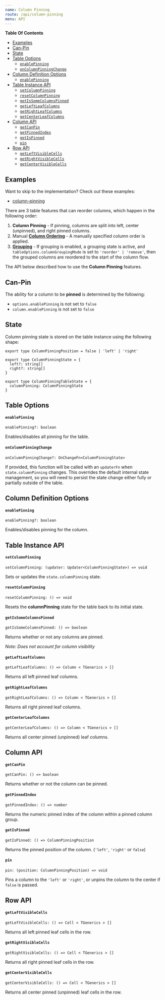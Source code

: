 ```yaml
---
name: Column Pinning
route: /api/column-pinning
menu: API
---
```


<!-- START doctoc generated TOC please keep comment here to allow auto update -->
<!-- DON'T EDIT THIS SECTION, INSTEAD RE-RUN doctoc TO UPDATE -->
**Table Of Contents**

- [Examples](#examples)
- [Can-Pin](#can-pin)
- [State](#state)
- [Table Options](#table-options)
    - [`enablePinning`](#enablepinning)
    - [`onColumnPinningChange`](#oncolumnpinningchange)
- [Column Definition Options](#column-definition-options)
    - [`enablePinning`](#enablepinning-1)
- [Table Instance API](#table-instance-api)
    - [`setColumnPinning`](#setcolumnpinning)
    - [`resetColumnPinning`](#resetcolumnpinning)
    - [`getIsSomeColumnsPinned`](#getissomecolumnspinned)
    - [`getLeftLeafColumns`](#getleftleafcolumns)
    - [`getRightLeafColumns`](#getrightleafcolumns)
    - [`getCenterLeafColumns`](#getcenterleafcolumns)
- [Column API](#column-api)
    - [`getCanPin`](#getcanpin)
    - [`getPinnedIndex`](#getpinnedindex)
    - [`getIsPinned`](#getispinned)
    - [`pin`](#pin)
- [Row API](#row-api)
    - [`getLeftVisibleCells`](#getleftvisiblecells)
    - [`getRightVisibleCells`](#getrightvisiblecells)
    - [`getCenterVisibleCells`](#getcentervisiblecells)

<!-- END doctoc generated TOC please keep comment here to allow auto update -->

## Examples

Want to skip to the implementation? Check out these examples:

- [column-pinning](../examples/column-pinning)

There are 3 table features that can reorder columns, which happen in the following order:

1. **Column Pinning** - If pinning, columns are split into left, center (unpinned), and right pinned columns.
2. Manual [**Column Ordering**](../column-ordering) - A manually specified column order is applied.
3. [**Grouping**](../grouping) - If grouping is enabled, a grouping state is active, and `tableOptions.columnGroupingMode` is set to `'reorder' | 'remove'`, then the grouped columns are reordered to the start of the column flow.

The API below described how to use the **Column Pinning** features.

## Can-Pin

The ability for a column to be **pinned** is determined by the following:

- `options.enablePinning` is not set to `false`
- `column.enablePinning` is not set to `false`

## State

Column pinning state is stored on the table instance using the following shape:

```tsx
export type ColumnPinningPosition = false | 'left' | 'right'

export type ColumnPinningState = {
  left?: string[]
  right?: string[]
}

export type ColumnPinningTableState = {
  columnPinning: ColumnPinningState
}
```

## Table Options

#### `enablePinning`

```tsx
enablePinning?: boolean
```

Enables/disables all pinning for the table.

#### `onColumnPinningChange`

```tsx
onColumnPinningChange?: OnChangeFn<ColumnPinningState>
```

If provided, this function will be called with an `updaterFn` when `state.columnPinning` changes. This overrides the default internal state management, so you will need to persist the state change either fully or partially outside of the table.

## Column Definition Options

#### `enablePinning`

```tsx
enablePinning?: boolean
```

Enables/disables pinning for the column.

## Table Instance API

#### `setColumnPinning`

```tsx
setColumnPinning: (updater: Updater<ColumnPinningState>) => void
```

Sets or updates the `state.columnPinning` state.

#### `resetColumnPinning`

```tsx
resetColumnPinning: () => void
```

Resets the **columnPinning** state for the table back to its initial state.

#### `getIsSomeColumnsPinned`

```tsx
getIsSomeColumnsPinned: () => boolean
```

Returns whether or not any columns are pinned.

_Note: Does not account for column visibility_

#### `getLeftLeafColumns`

```tsx
getLeftLeafColumns: () => Column < TGenerics > []
```

Returns all left pinned leaf columns.

#### `getRightLeafColumns`

```tsx
getRightLeafColumns: () => Column < TGenerics > []
```

Returns all right pinned leaf columns.

#### `getCenterLeafColumns`

```tsx
getCenterLeafColumns: () => Column < TGenerics > []
```

Returns all center pinned (unpinned) leaf columns.

## Column API

#### `getCanPin`

```tsx
getCanPin: () => boolean
```

Returns whether or not the column can be pinned.

#### `getPinnedIndex`

```tsx
getPinnedIndex: () => number
```

Returns the numeric pinned index of the column within a pinned column group.

#### `getIsPinned`

```tsx
getIsPinned: () => ColumnPinningPosition
```

Returns the pinned position of the column. (`'left'`, `'right'` or `false`)

#### `pin`

```tsx
pin: (position: ColumnPinningPosition) => void
```

Pins a column to the `'left'` or `'right'`, or unpins the column to the center if `false` is passed.

## Row API

#### `getLeftVisibleCells`

```tsx
getLeftVisibleCells: () => Cell < TGenerics > []
```

Returns all left pinned leaf cells in the row.

#### `getRightVisibleCells`

```tsx
getRightVisibleCells: () => Cell < TGenerics > []
```

Returns all right pinned leaf cells in the row.

#### `getCenterVisibleCells`

```tsx
getCenterVisibleCells: () => Cell < TGenerics > []
```

Returns all center pinned (unpinned) leaf cells in the row.
